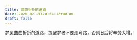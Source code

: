 ```yaml
---
title: 曲曲折折的道路
date: 2020-02-15T20:54:12+08:00
draft: false
---
```


梦见曲曲折折的道路，提醒梦者不要走弯路，否则日后将辛劳大增。<br>
